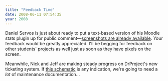 ```yaml
---
title: "Feedback Time"
date: 2008-06-11 07:54:35
year: 2008
---
```

Daniel Servos is just about ready to put a text-based version of his Moodle stats plugin up for public comment—<a href="http://hackerdan.com/programing/gradereportstats/">screenshots are already available</a>. Your feedback would be greatly appreciated.  I'll be begging for feedback on other students' projects as well just as soon as they have pixels on the screen.

Meanwhile, Nick and Jeff are making steady progress on DrProject's new ticketing system. If <a href="http://nickjamil.livejournal.com/9168.html">this schematic</a> is any indication, we're going to need a <em>lot</em> of maintenance documentation…
